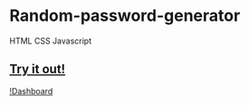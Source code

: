 # Random-password-generator
HTML CSS Javascript

## [Try it out!](https://pratikd2124.github.io/Random-password-generator/)

[!Dashboard](https://raw.githubusercontent.com/pratikd2124/Random-password-generator/main/assets/1.png)
